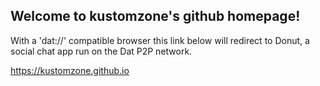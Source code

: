 ## Welcome to kustomzone's github homepage!

With a 'dat://' compatible browser this link below will redirect to 
Donut, a social chat app run on the Dat P2P network.

https://kustomzone.github.io
